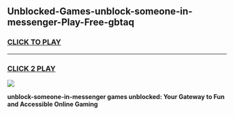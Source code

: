 
## Unblocked-Games-unblock-someone-in-messenger-Play-Free-gbtaq
<h3>
<a href="https://premium76.site?title=unblock-someone-in-messenger&ref=18A1">CLICK TO PLAY</a></h3>
<hr>

<h3>
<a href="https://premium76.site?title=unblock-someone-in-messenger&ref=18A1">CLICK 2 PLAY</a>
  
</h3>

<a href="https://premium76.site?title=unblock-someone-in-messenger&ref=18A1"><img src="https://clearcache.store/games.png"></a>


**unblock-someone-in-messenger games unblocked: Your Gateway to Fun and Accessible Online Gaming**
